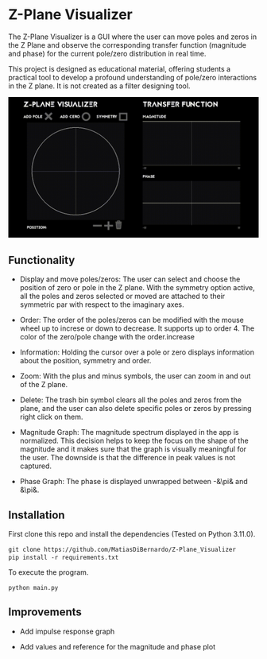 # Z-Plane Visualizer

The Z-Plane Visualizer is a GUI where the user can move poles and zeros in the Z Plane and observe the corresponding transfer function (magnitude and phase) for the current pole/zero distribution in real time.

This project is designed as educational material, offering students a practical tool to develop a profound understanding of pole/zero interactions in the Z plane. It is not created as a filter designing tool.

![](https://github.com/MatiasDiBernardo/Z-Plane_Visualizer/blob/main/images/demo.gif)

## Functionality

- Display and move poles/zeros: The user can select and choose the position of zero or pole in the Z plane. With the symmetry option active, all the poles and zeros selected or moved are attached to their symmetric par with respect to the imaginary axes.

- Order: The order of the poles/zeros can be modified with the mouse wheel up to increse or down to decrease. It supports up to order 4. The color of the zero/pole change with the order.increase

- Information: Holding the cursor over a pole or zero displays information about the position, symmetry and order.

- Zoom: With the plus and minus symbols, the user can zoom in and out of the Z plane. 

- Delete: The trash bin symbol clears all the poles and zeros from the plane, and the user can also delete specific poles or zeros by pressing right click on them.

- Magnitude Graph: The magnitude spectrum displayed in the app is normalized. This decision helps to keep the focus on the shape of the magnitude and it makes sure that the graph is visually meaningful for the user. The downside is that the difference in peak values is not captured.

- Phase Graph: The phase is displayed unwrapped between -&\pi& and &\pi&. 

## Installation

First clone this repo and install the dependencies (Tested on Python 3.11.0).
```
git clone https://github.com/MatiasDiBernardo/Z-Plane_Visualizer
pip install -r requirements.txt
```
To execute the program.
```
python main.py
```

## Improvements 
- Add impulse response graph
  
- Add values and reference for the magnitude and phase plot
